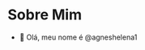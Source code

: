 # Sobre Mim
- 👋 Olá, meu nome é  @agneshelena1


<!---
agneshelena1/agneshelena1 is a ✨ special ✨ repository because its `README.md` (this file) appears on your GitHub profile.
You can click the Preview link to take a look at your changes.
--->
